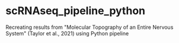 # scRNAseq_pipeline_python
Recreating results from "Molecular Topography of an Entire Nervous System" (Taylor et al., 2021) using Python pipeline
